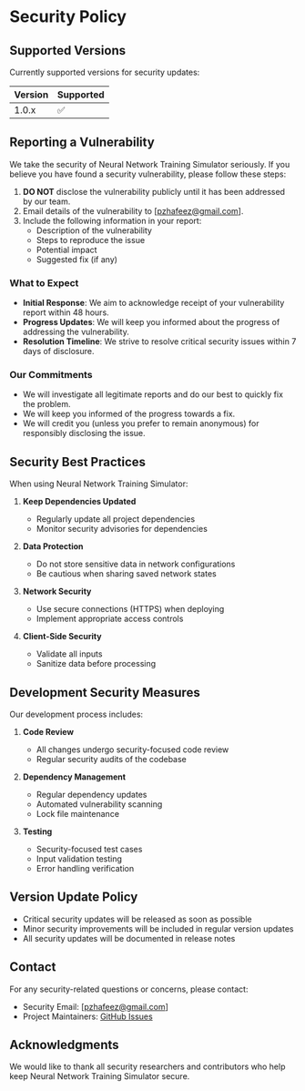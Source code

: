 # Security Policy

## Supported Versions

Currently supported versions for security updates:

| Version | Supported          |
| ------- | ------------------ |
| 1.0.x   | :white_check_mark: |

## Reporting a Vulnerability

We take the security of Neural Network Training Simulator seriously. If you believe you have found a security vulnerability, please follow these steps:

1. **DO NOT** disclose the vulnerability publicly until it has been addressed by our team.
2. Email details of the vulnerability to [pzhafeez@gmail.com].
3. Include the following information in your report:
   - Description of the vulnerability
   - Steps to reproduce the issue
   - Potential impact
   - Suggested fix (if any)

### What to Expect

- **Initial Response**: We aim to acknowledge receipt of your vulnerability report within 48 hours.
- **Progress Updates**: We will keep you informed about the progress of addressing the vulnerability.
- **Resolution Timeline**: We strive to resolve critical security issues within 7 days of disclosure.

### Our Commitments

- We will investigate all legitimate reports and do our best to quickly fix the problem.
- We will keep you informed of the progress towards a fix.
- We will credit you (unless you prefer to remain anonymous) for responsibly disclosing the issue.

## Security Best Practices

When using Neural Network Training Simulator:

1. **Keep Dependencies Updated**
   - Regularly update all project dependencies
   - Monitor security advisories for dependencies

2. **Data Protection**
   - Do not store sensitive data in network configurations
   - Be cautious when sharing saved network states

3. **Network Security**
   - Use secure connections (HTTPS) when deploying
   - Implement appropriate access controls

4. **Client-Side Security**
   - Validate all inputs
   - Sanitize data before processing

## Development Security Measures

Our development process includes:

1. **Code Review**
   - All changes undergo security-focused code review
   - Regular security audits of the codebase

2. **Dependency Management**
   - Regular dependency updates
   - Automated vulnerability scanning
   - Lock file maintenance

3. **Testing**
   - Security-focused test cases
   - Input validation testing
   - Error handling verification

## Version Update Policy

- Critical security updates will be released as soon as possible
- Minor security improvements will be included in regular version updates
- All security updates will be documented in release notes

## Contact

For any security-related questions or concerns, please contact:
- Security Email: [pzhafeez@gmail.com]
- Project Maintainers: [GitHub Issues](https://github.com/Zaid-maker/neural-network-training-sim/issues)

## Acknowledgments

We would like to thank all security researchers and contributors who help keep Neural Network Training Simulator secure.
